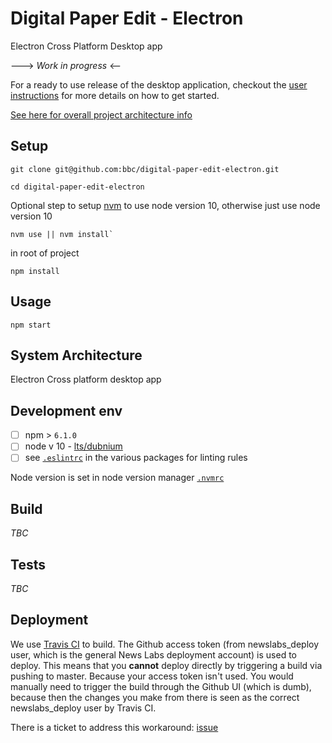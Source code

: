 
#  Digital Paper Edit - Electron 
Electron Cross Platform Desktop app

---> _Work in progress_ <--

For a ready to use release of the desktop application, checkout the [user instructions](./docs/guides/user-instructions.md) for more details on how to get started.

 
[See here for overall project architecture info](https://github.com/bbc/digital-paper-edit-client#project-architecture)

## Setup
<!-- _stack - optional_
_How to build and run the code/app_ -->

```
git clone git@github.com:bbc/digital-paper-edit-electron.git
```

```
cd digital-paper-edit-electron
```

Optional step to setup [nvm](https://github.com/nvm-sh/nvm) to use node version 10, otherwise just use node version 10
```
nvm use || nvm install`
```

in root of project
```
npm install
```

## Usage

```
npm start
```
 

## System Architecture
<!-- _High level overview of system architecture_ -->

 Electron Cross platform desktop app

## Development env
 <!-- _How to run the development environment_

_Coding style convention ref optional, eg which linter to use_

_Linting, github pre-push hook - optional_ -->

- [ ] npm > `6.1.0`
- [ ] node v 10 - [lts/dubnium](https://scotch.io/tutorials/whats-new-in-node-10-dubnium)
- [ ] see [`.eslintrc`](./.eslintrc) in the various packages for linting rules

Node version is set in node version manager [`.nvmrc`](https://github.com/creationix/nvm#nvmrc)

## Build
<!-- _How to run build_ -->

<!-- 
TODO: needs to pull in React front end from npm. 
eg how it was done in Makefile before

build-electron: build-react
	@echo "Electron build"
	# does areact-build
	# clears build folder inside of electron
	rm -rf ./packages/electron/build
	rm -rf ./packages/electron/dist
	# then copies the react build folder into electron folder
	cp -a ./packages/client/build ./packages/electron/build
	# build/package electron for mac, wind and linux
	cd ./packages/electron && npm run build:mwl

and then run 

```
npm run build:mwl
```
 -->

_TBC_

## Tests
<!-- _How to carry out tests_ -->

 _TBC_

## Deployment
<!-- _How to deploy the code/app into test/staging/production_ -->

We use [Travis CI](https://travis-ci.org/bbc/digital-paper-edit-electron/builds/) to build. The Github access token (from newslabs_deploy user, which is the general News Labs deployment account) is used to deploy. This means that you **cannot** deploy directly by triggering a build via pushing to master. Because your access token isn't used. You would manually need to trigger the build through the Github UI (which is dumb), because then the changes you make from there is seen as the correct newslabs_deploy user by Travis CI.

There is a ticket to address this workaround: [issue](https://github.com/bbc/digital-paper-edit-electron/issues/6)
<!-- Probably through Travis or Circle CI -->
